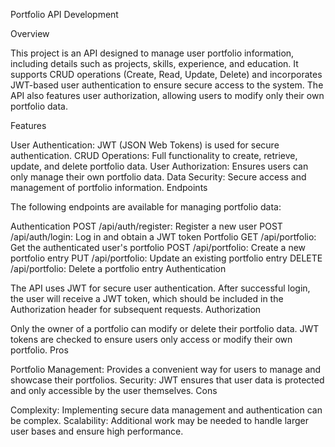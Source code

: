 Portfolio API Development

Overview

This project is an API designed to manage user portfolio information, including details such as projects, skills, experience, and education. It supports CRUD operations (Create, Read, Update, Delete) and incorporates JWT-based user authentication to ensure secure access to the system. The API also features user authorization, allowing users to modify only their own portfolio data.

Features

User Authentication: JWT (JSON Web Tokens) is used for secure authentication.
CRUD Operations: Full functionality to create, retrieve, update, and delete portfolio data.
User Authorization: Ensures users can only manage their own portfolio data.
Data Security: Secure access and management of portfolio information.
Endpoints

The following endpoints are available for managing portfolio data:

Authentication
POST /api/auth/register: Register a new user
POST /api/auth/login: Log in and obtain a JWT token
Portfolio
GET /api/portfolio: Get the authenticated user's portfolio
POST /api/portfolio: Create a new portfolio entry
PUT /api/portfolio: Update an existing portfolio entry
DELETE /api/portfolio: Delete a portfolio entry
Authentication

The API uses JWT for secure user authentication.
After successful login, the user will receive a JWT token, which should be included in the Authorization header for subsequent requests.
Authorization

Only the owner of a portfolio can modify or delete their portfolio data.
JWT tokens are checked to ensure users only access or modify their own portfolio.
Pros

Portfolio Management: Provides a convenient way for users to manage and showcase their portfolios.
Security: JWT ensures that user data is protected and only accessible by the user themselves.
Cons

Complexity: Implementing secure data management and authentication can be complex.
Scalability: Additional work may be needed to handle larger user bases and ensure high performance.
